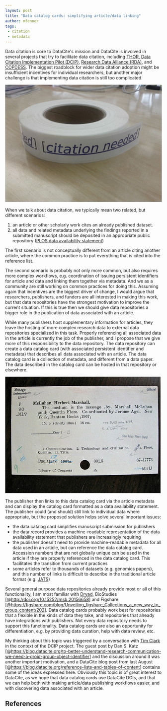 ```yaml
---
layout: post
title: "Data catalog cards: simplifying article/data linking"
author: mfenner
tags:
 - citation
 - metadata
---
```


Data citation is core to DataCite's mission and DataCite is involved in several projects that try to facilitate data citation, including [THOR](https://project-thor.eu/), [Data Citation Implementation Pilot (DCIP)](https://www.force11.org/group/dcip), [Research Data Alliance (RDA)](https://rd-alliance.org/), and [COPDESS](http://www.copdess.org/). The biggest roadblock for wider data citation adoption might be insufficient incentives for individual researchers, but another major challenge is that implementing data citation is still too complicated.

![[Citation needed](https://commons.wikimedia.org/wiki/File%3ACitation_needed_stickers.jpeg). By User:Tfinc (Own work) [CC BY-SA 3.0](http://creativecommons.org/licenses/by-sa/3.0), via Wikimedia Commons](/assets/images/2016/05/Citation_needed_stickers.jpeg)

When we talk about data citation, we typically mean two related, but different scenarios:

1. an article or other scholarly work cites an already published dataset.
2. all data and related metadata underlying the findings reported in a submitted manuscript should be deposited in an appropriate public repository ([PLOS data availability statement](http://journals.plos.org/plosone/s/data-availability))

The first scenario is not conceptually different from an article citing another article, where the common practice is to put everything that is cited into the reference list.

The second scenario is probably not only more common, but also requires more complex workflows, e.g. coordination of issuing persistent identifiers for article and data and linking them together via metadata. And we as a community are still working on common practices for doing this. Assuming again that incentives are the biggest driver of change, I would argue that researchers, publishers, and funders are all interested in making this work, but that data repositories have the strongest motivation to improve the current situation. If this is true then we should give data repositories a bigger role in the publication of data associated with an article.

While many publishers host supplementary information for articles, they leave the hosting of more complex research data to external data repositories specialized in this task. Properly referencing all associated data in the article is currently the job of the publisher, and I propose that we give more of this responsibility to the data repository. The data repository can create a data catalog card (with associated persistent identifier and metadata) that describes all data associated with an article. The data catalog card is a collection of metadata, and different from a data paper. The data described in the catalog card can be hosted in that repository or elsewhere.

![[The medium is the message](https://www.flickr.com/photos/sukisuki/4414318674/). By suzanne chapman [CC BY-NC-SA 2.0](https://creativecommons.org/licenses/by-nc-sa/2.0/), via Flickr](/assets/images/2016/05/medium_message.jpg)

The publisher then links to this data catalog card via the article metadata and can display the catalog card formatted as a data availability statement. The publisher could (and should) still link to individual data where appropriate, but the proposed solution helps solve several important issues:

* the data catalog card simplifies manuscript submission for publishers
* the data record provides a machine-readable representation of the data availability statement that publishers are increasingly requiring
* the publisher doesn't need to provide machine-readable metadata for all data used in an article, but can reference the data catalog card. Accession numbers that are not globally unique can be used in the article if they are properly referenced in the data catalog card. This facilitates the transition from current practices
* some articles refer to thousands of datasets (e.g. genomics papers), and this number of links is difficult to describe in the traditional article format (e.g. [JATS](http://jats.nlm.nih.gov/))

Several general purpose data repositories already provide most or all of this functionality, I am most familiar with [Dryad](https://www.datadryad.org/), BioStudies [@http://doi.org/10.15252/msb.20156658] and Figshare [@https://figshare.com/blog/Unveiling_figshare_Collections_a_new_way_to_group_content/202]. Data catalog cards probably work best for repositories that a flexible in the kinds of data they take, and repositories that already have integrations with publishers. Not every data repository needs to support this functionality. Data catalog cards are also an opportunity for differentiation, e.g. by providing data curation, help with data review, etc.

My thinking about this topic was triggered by a conversation with [Tim Clark](http://www.massgeneral.org/neurology/researcher_profiles/clark_timothy.aspx) in the context of the DCIP project. The guest post by Dan S. Katz [@https://blog.datacite.org/to-better-understand-research-communication-we-need-a-groid-group-object-identifier] and the discussion around it was another important motivation, and a DataCite blog post from last August [@https://blog.datacite.org/reference-lists-and-tables-of-content] contains some of the ideas expressed here. Obviously this topic is of great interest to DataCite, as we hope that data catalog cards use DataCite DOIs, and that we can help both with making article/data publishing workflows easier, and with discovering data associated with an article.

## References

